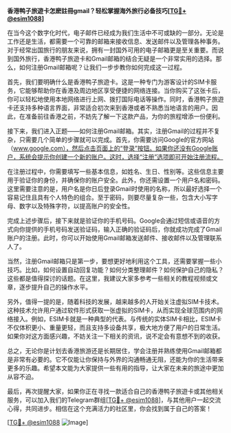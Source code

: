 **香港鸭子旅遊卡怎麽註冊gmail？轻松掌握海外旅行必备技巧[[TG💪+ @esim1088](https://t.me/s/esim1088)]**

在当今这个数字化时代，电子邮件已经成为我们生活中不可或缺的一部分。无论是工作还是生活，都需要一个可靠的邮箱来接收信息、发送邮件以及管理各种事务。对于经常出国旅行的朋友来说，拥有一封国外可用的电子邮箱更是至关重要。而说到国外旅行，香港鸭子旅遊卡和Gmail邮箱的结合无疑是一个非常实用的选择。那么，如何注册Gmail邮箱呢？让我们一步步教你如何完成这一过程。

首先，我们要明确什么是香港鸭子旅遊卡。这是一种专门为游客设计的SIM卡服务，它能够帮助你在香港及周边地区享受便捷的网络连接。当你购买了这张卡后，你可以轻松地使用本地网络进行上网、拨打国际电话等操作。同时，香港鸭子旅遊卡还支持多种语言界面，非常适合初次来到香港或者不熟悉当地语言的用户。因此，在准备前往香港之前，不妨先了解一下这款产品，为你的旅程增添一份便利。

接下来，我们进入正题——如何注册Gmail邮箱。其实，注册Gmail的过程并不复杂，只需要几个简单的步骤就可以完成。首先，你需要访问Google的官方网站（www.google.com），然后点击页面上的“登录”按钮。如果你还没有Google账户，系统会提示你创建一个新的账户。这时，选择“注册”选项即可开始注册流程。

在注册过程中，你需要填写一些基本信息，如姓名、生日、性别等。这些信息主要用于验证你的身份，并确保你的账户安全。此外，你还需设置一个用户名和密码。这里需要注意的是，用户名是你日后登录Gmail时使用的名称，所以最好选择一个容易记住且具有个人特色的组合。至于密码，则要尽量复杂一些，包含大小写字母、数字以及特殊字符，以提高账户的安全性。

完成上述步骤后，接下来就是验证你的手机号码。Google会通过短信或语音的方式向你提供的手机号码发送验证码，输入正确的验证码后，你就成功完成了Gmail账户的注册。此时，你可以开始使用Gmail邮箱发送邮件、接收邮件以及管理联系人了。

当然，注册Gmail邮箱只是第一步，要想更好地利用这个工具，还需要掌握一些小技巧。比如，如何设置自动回复功能？如何分类整理邮件？如何保护自己的隐私？这些都是值得探讨的话题。在这里，我建议大家多参考一些相关的教程视频或文章，逐步提升自己的操作水平。

另外，值得一提的是，随着科技的发展，越来越多的人开始关注虚拟SIM卡技术。这种技术允许用户通过软件形式获取一张虚拟的SIM卡，从而实现全球范围内的网络接入。例如，ESIM卡就是一种典型的代表。与传统的实体SIM卡相比，ESIM卡不仅体积更小、重量更轻，而且支持多设备共享，极大地方便了用户的日常生活。如果你对这方面感兴趣，不妨关注一下相关的资讯，说不定会有意想不到的收获。

总之，无论你是计划去香港旅游还是长期居住，学会注册并熟练使用Gmail邮箱都是非常有必要的。它不仅能让你保持与外界的沟通畅通无阻，还能为你的生活带来更多的乐趣。希望本文能为大家提供一些有用的指导，让大家在未来的旅途中更加从容不迫。

最后，再次提醒大家，如果你正在寻找一款适合自己的香港鸭子旅遊卡或其他相关服务，可以加入我们的Telegram群组[[TG💪+ @esim1088](https://t.me/s/esim1088)]，与其他用户一起交流心得，共同进步。相信在这个充满活力的社区里，你会找到属于自己的答案！

[[TG💪+ @esim1088](https://t.me/s/esim1088) ![Image](https://i.postimg.cc/4NQfJmqS/Snipaste-2025-05-13-00-14-12.png)]